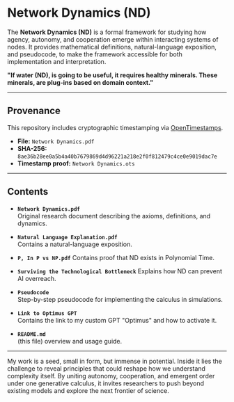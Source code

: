 # Network Dynamics (ND)

The **Network Dynamics (ND)** is a formal framework for studying how agency, autonomy, and cooperation emerge within interacting systems of nodes. It provides mathematical definitions,
natural-language exposition, and pseudocode, to make the framework accessible for both implementation and interpretation.

**"If water (ND), is going to be useful, it requires healthy minerals. These minerals, are plug-ins based on domain context."**

---

## Provenance

This repository includes cryptographic timestamping via [OpenTimestamps](https://opentimestamps.org/).

- **File:** `Network Dynamics.pdf`  
- **SHA-256:** `8ae36b28ee0a5b4a40b7679869d4d96221a218e2f0f812479c4ce0e9019dac7e`  
- **Timestamp proof:** `Network Dynamics.ots`
  
---

## Contents

- **`Network Dynamics.pdf`**  
  Original research document describing the axioms, definitions, and dynamics.

- **`Natural Language Explanation.pdf`**  
  Contains a natural-language exposition.

- **`P, In P vs NP.pdf`**
  Contains proof that ND exists in Polynomial Time.

- **`Surviving the Technological Bottleneck`**
  Explains how ND can prevent AI overreach.

- **`Pseudocode`**  
  Step-by-step pseudocode for implementing the calculus in simulations.

- **`Link to Optimus GPT`**  
  Contains the link to my custom GPT "Optimus" and how to activate it.
  
- **`README.md`**  
  (this file) overview and usage guide.

---

My work is a seed, small in form, but immense in potential. 
Inside it lies the challenge to reveal principles that could reshape how we understand complexity itself. 
By uniting autonomy, cooperation, and emergent order under one generative calculus, it invites researchers to push beyond existing models and explore the next frontier of science.
